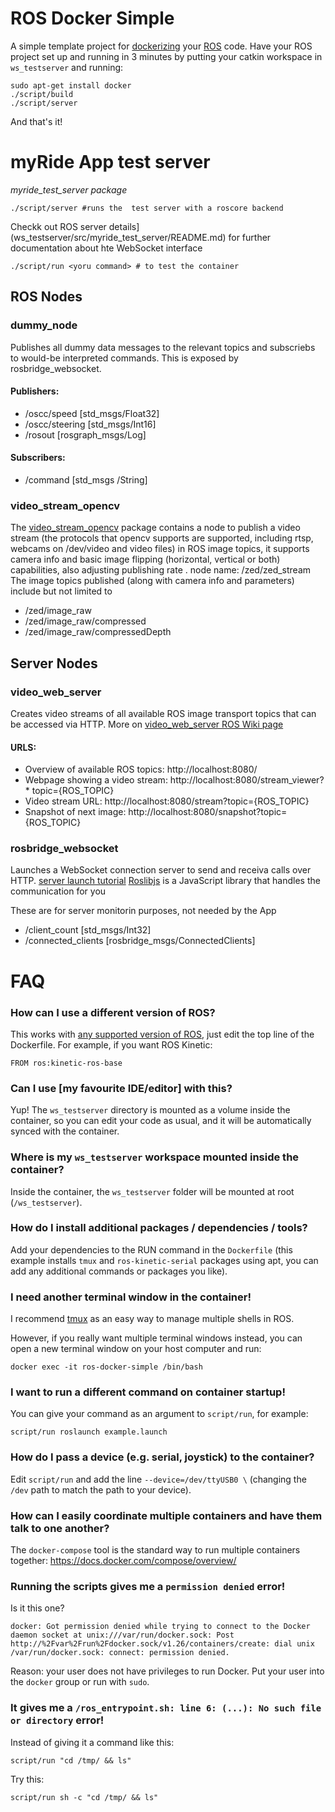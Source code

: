 # ROS Docker Simple

A simple template project for [dockerizing](https://www.docker.com/) your [ROS](http://www.ros.org/) code. Have your ROS project set up and running in 3 minutes by putting your catkin workspace in `ws_testserver` and running:

```
sudo apt-get install docker
./script/build
./script/server
```

And that's it!

# myRide App test server
_myride_test_server package_

```
./script/server #runs the  test server with a roscore backend
```
Checkk out  ROS server details](ws_testserver/src/myride_test_server/README.md)  for further documentation about hte WebSocket interface

```
./script/run <yoru command> # to test the container 
```

 

## ROS Nodes

### dummy_node
Publishes all dummy data messages to the relevant topics and subscriebs to would-be interpreted commands. This is exposed by rosbridge_websocket.
#### Publishers:
 * /oscc/speed [std_msgs/Float32]
 * /oscc/steering [std_msgs/Int16]
 * /rosout [rosgraph_msgs/Log]

#### Subscribers: 
 * /command [std_msgs /String]


### video_stream_opencv
The [video_stream_opencv](http://wiki.ros.org/video_stream_opencv) package contains a node to publish a video stream (the protocols that opencv supports are supported, including rtsp, webcams on /dev/video and video files) in ROS image topics, it supports camera info and basic image flipping (horizontal, vertical or both) capabilities, also adjusting publishing rate
.
node name: /zed/zed_stream
The image topics published (along with camera info and parameters) include but not limited to
 * /zed/image_raw
 * /zed/image_raw/compressed
 * /zed/image_raw/compressedDepth



## Server Nodes
### video_web_server
Creates video streams of all available  ROS image transport topics that can be accessed via HTTP.
More on [video_web_server ROS Wiki page](http://wiki.ros.org/web_video_server)
#### URLS:
* Overview of available ROS topics: http://localhost:8080/ 
* Webpage showing a video stream: http://localhost:8080/stream_viewer?* topic={ROS_TOPIC} 
* Video stream URL: http://localhost:8080/stream?topic={ROS_TOPIC} 
* Snapshot of next image: http://localhost:8080/snapshot?topic={ROS_TOPIC}

### rosbridge_websocket
Launches a WebSocket connection server to send and receiva calls over HTTP.
[server launch tutorial](http://wiki.ros.org/rosbridge_suite/Tutorials/RunningRosbridge)
[Roslibjs](http://wiki.ros.org/roslibjs) is a JavaScript library that handles the communication for you

These are for server monitorin purposes, not needed by the App
 * /client_count [std_msgs/Int32]
 * /connected_clients [rosbridge_msgs/ConnectedClients]


# FAQ

### How can I use a different version of ROS?

This works with [any supported version of ROS](https://hub.docker.com/_/ros/), just edit the top line of the Dockerfile. For example, if you want ROS Kinetic:

```
FROM ros:kinetic-ros-base
```

### Can I use [my favourite IDE/editor] with this?

Yup! The `ws_testserver` directory is mounted as a volume inside the container, so you can edit your code as usual, and it will be automatically synced with the container.

### Where is my `ws_testserver` workspace mounted inside the container?

Inside the container, the `ws_testserver` folder will be mounted at root (`/ws_testserver`). 

### How do I install additional packages / dependencies / tools?

Add your dependencies to the RUN command in the `Dockerfile` (this example installs `tmux` and `ros-kinetic-serial` packages using apt, you can add any additional commands or packages you like).

### I need another terminal window in the container!

I recommend [tmux](https://robots.thoughtbot.com/a-tmux-crash-course) as an easy way to manage multiple shells in ROS.

However, if you really want multiple terminal windows instead, you can open a new terminal window on your host computer and run:

```
docker exec -it ros-docker-simple /bin/bash
```

### I want to run a different command on container startup!

You can give your command as an argument to `script/run`, for example:

```
script/run roslaunch example.launch
```

### How do I pass a device (e.g. serial, joystick) to the container?

Edit `script/run` and add the line `--device=/dev/ttyUSB0 \` (changing the `/dev` path to match the path to your device).

### How can I easily coordinate multiple containers and have them talk to one another?

The `docker-compose` tool is the standard way to run multiple containers together: https://docs.docker.com/compose/overview/

### Running the scripts gives me a `permission denied` error!

Is it this one?

```
docker: Got permission denied while trying to connect to the Docker daemon socket at unix:///var/run/docker.sock: Post http://%2Fvar%2Frun%2Fdocker.sock/v1.26/containers/create: dial unix /var/run/docker.sock: connect: permission denied.
```

Reason: your user does not have privileges to run Docker. Put your user into the `docker` group or run with `sudo`.

### It gives me a `/ros_entrypoint.sh: line 6: (...): No such file or directory` error!

Instead of giving it a command like this:

```
script/run "cd /tmp/ && ls"
```

Try this:

```
script/run sh -c "cd /tmp/ && ls"
```
